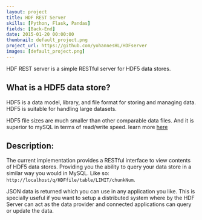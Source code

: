 ```yaml
---
layout: project
title: HDF REST Server
skills: [Python, Flask, Pandas]
fields: [Back-End]
date: 2015-01-20 00:00:00
thumbnail: default_project.png
project_url: https://github.com/yohannesHL/HDFserver
images: [default_project.png]
---
```



HDF REST server is a simple RESTful server for HDF5 data stores.

## What is a HDF5 data store?

HDF5 is a data model, library, and file format for storing and managing data. HDF5 is suitable for handling large datasets.

HDF5 file sizes are much smaller than other comparable data files. And it is superior to mySQL in terms of read/write speed. learn more [here](http://www.pytables.org/moin)

## Description:

The current implementation provides a RESTful interface to view contents of HDF5 data stores. Providing you the ability to query your data store in a similar way you would in MySQL. Like so: `http://localhost/q/HDFfile/table/LIMIT/chunkNum`.

JSON data is returned which you can use in any application you like. This is specially useful if you want to setup a distributed system where by the HDF Server can act as the data provider and connected applications can query or update the data.

